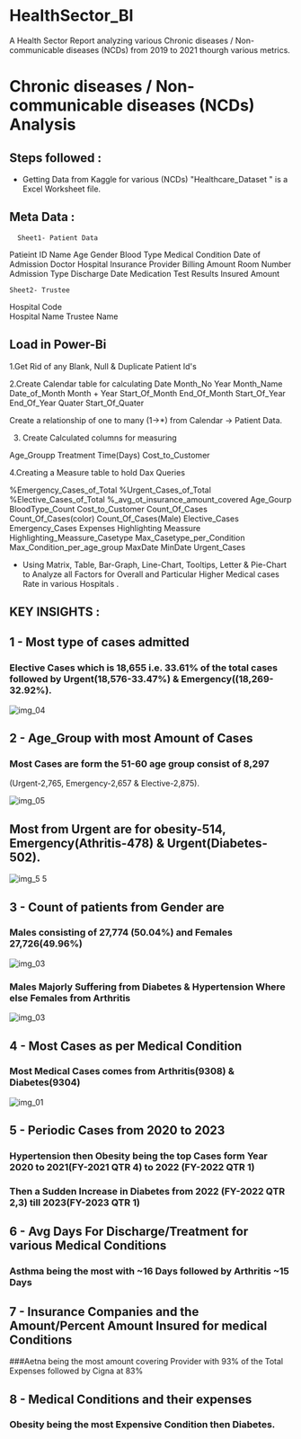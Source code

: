# HealthSector_BI
A Health Sector Report analyzing various Chronic diseases / Non-communicable diseases (NCDs) from 2019 to 2021 thourgh various metrics.

# Chronic diseases / Non-communicable diseases (NCDs) Analysis

## Steps followed : 

- Getting Data from Kaggle for various (NCDs) 
         "Healthcare_Dataset " is a Excel Worksheet file.

## Meta Data :

      Sheet1- Patient Data
              
Patieint ID
Name
Age
Gender
Blood Type
Medical Condition
Date of Admission
Doctor
Hospital
Insurance Provider
Billing Amount
Room Number
Admission Type
Discharge Date
Medication
Test Results
Insured Amount
	
	Sheet2- Trustee 
Hospital Code	
Hospital Name
Trustee Name

## Load in Power-Bi

1.Get Rid of any Blank, Null & Duplicate Patient Id's
         
2.Create Calendar table for calculating
Date
Month_No
Year
Month_Name
Date_of_Month
Month + Year
Start_Of_Month
End_Of_Month
Start_Of_Year
End_Of_Year
Quater
Start_Of_Quater
 
Create a relationship of one to many (1->*) from Calendar -> Patient Data.

3. Create Calculated columns for measuring 

Age_Groupp
Treatment Time(Days)
Cost_to_Customer

4.Creating a Measure table to hold Dax Queries

%Emergency_Cases_of_Total
%Urgent_Cases_of_Total
%Elective_Cases_of_Total
%_avg_ot_insurance_amount_covered
Age_Gourp
BloodType_Count
Cost_to_Customer
Count_Of_Cases
Count_Of_Cases(color)
Count_Of_Cases(Male)
Elective_Cases
Emergency_Cases
Expenses
Highlighting Meassure
Highlighting_Meassure_Casetype
Max_Casetype_per_Condition
Max_Condition_per_age_group
MaxDate
MinDate
Urgent_Cases

        
* Using Matrix, Table, Bar-Graph, Line-Chart, Tooltips, Letter & Pie-Chart to Analyze all Factors for Overall and Particular Higher Medical cases Rate in various Hospitals .


## KEY INSIGHTS :

## 1 - Most type of cases admitted

### Elective Cases which is 18,655 i.e. 33.61% of the total cases followed by Urgent(18,576-33.47%) & Emergency((18,269-32.92%).

![img_04](https://github.com/user-attachments/assets/d9aa649d-8dab-4528-be42-6e7ac4ec836f)

## 2 - Age_Group with most Amount of Cases

###  Most Cases are form the 51-60 age group consist of 8,297
(Urgent-2,765, Emergency-2,657 & Elective-2,875).

![img_05](https://github.com/user-attachments/assets/a73bb60b-21a6-46b7-840f-95d1e2d83338)

## Most from Urgent are for obesity-514, Emergency(Athritis-478) & Urgent(Diabetes-502).

![img_5 5](https://github.com/user-attachments/assets/fd5d87b7-4749-4f79-99fe-e0d49654d1b6)

## 3 - Count of patients from Gender are

### Males consisting of 27,774 (50.04%) and Females 27,726(49.96%)

![img_03](https://github.com/user-attachments/assets/70c9506a-2d03-4065-92f8-2bd0bd6ed3a1)
 

### Males Majorly Suffering from Diabetes & Hypertension Where else Females from Arthritis

![img_03](https://github.com/user-attachments/assets/70c9506a-2d03-4065-92f8-2bd0bd6ed3a1)

## 4 - Most Cases as per Medical Condition
 
### Most Medical Cases comes from Arthritis(9308) & Diabetes(9304) 

![img_01](https://github.com/user-attachments/assets/cb2b5f09-ed09-4187-8d7f-7e81ea504639)

## 5 - Periodic Cases from 2020 to 2023

### Hypertension then Obesity being the top Cases form Year 2020 to 2021(FY-2021 QTR 4) to 2022 (FY-2022 QTR 1)
### Then a Sudden Increase in Diabetes from 2022 (FY-2022 QTR 2,3) till 2023(FY-2023 QTR 1)

## 6 - Avg Days For Discharge/Treatment for various Medical Conditions

### Asthma being the most with ~16 Days followed by Arthritis ~15 Days

## 7 - Insurance Companies and the Amount/Percent Amount Insured for medical Conditions

###Aetna being the most amount covering Provider with 93% of the Total Expenses followed by Cigna at 83%

## 8 - Medical Conditions and their expenses

### Obesity being the most Expensive Condition then Diabetes.

